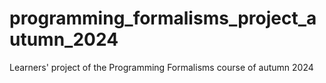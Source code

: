 # programming_formalisms_project_autumn_2024
Learners' project of the Programming Formalisms course of autumn 2024 
